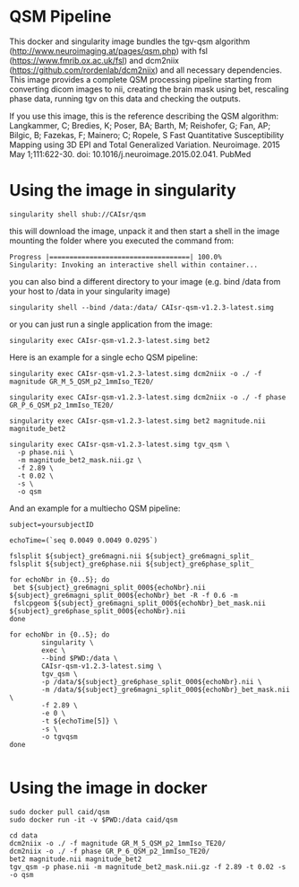 # QSM Pipeline

This docker and singularity image bundles the tgv-qsm algorithm (http://www.neuroimaging.at/pages/qsm.php) with fsl (https://www.fmrib.ox.ac.uk/fsl) and dcm2niix (https://github.com/rordenlab/dcm2niix) and all necessary dependencies. This image provides a complete QSM processing pipeline starting from converting dicom images to nii, creating the brain mask using bet, rescaling phase data, running tgv on this data and checking the outputs.

If you use this image, this is the reference describing the QSM algorithm:
Langkammer, C; Bredies, K; Poser, BA; Barth, M; Reishofer, G; Fan, AP; Bilgic, B; Fazekas, F; Mainero; C; Ropele, S
Fast Quantitative Susceptibility Mapping using 3D EPI and Total Generalized Variation.
Neuroimage. 2015 May 1;111:622-30. doi: 10.1016/j.neuroimage.2015.02.041. PubMed 

# Using the image in singularity
```
singularity shell shub://CAIsr/qsm
```

this will download the image, unpack it and then start a shell in the image mounting the folder where you executed the command from:

```
Progress |===================================| 100.0%
Singularity: Invoking an interactive shell within container...

```

you can also bind a different directory to your image (e.g. bind /data from your host to /data in your singularity image)
```
singularity shell --bind /data:/data/ CAIsr-qsm-v1.2.3-latest.simg
```

or you can just run a single application from the image:
```
singularity exec CAIsr-qsm-v1.2.3-latest.simg bet2
```

Here is an example for a single echo QSM pipeline:
```
singularity exec CAIsr-qsm-v1.2.3-latest.simg dcm2niix -o ./ -f magnitude GR_M_5_QSM_p2_1mmIso_TE20/

singularity exec CAIsr-qsm-v1.2.3-latest.simg dcm2niix -o ./ -f phase GR_P_6_QSM_p2_1mmIso_TE20/

singularity exec CAIsr-qsm-v1.2.3-latest.simg bet2 magnitude.nii magnitude_bet2

singularity exec CAIsr-qsm-v1.2.3-latest.simg tgv_qsm \
  -p phase.nii \
  -m magnitude_bet2_mask.nii.gz \
  -f 2.89 \
  -t 0.02 \
  -s \
  -o qsm
```

And an example for a multiecho QSM pipeline:
```
subject=yoursubjectID

echoTime=(`seq 0.0049 0.0049 0.0295`)

fslsplit ${subject}_gre6magni.nii ${subject}_gre6magni_split_
fslsplit ${subject}_gre6phase.nii ${subject}_gre6phase_split_

for echoNbr in {0..5}; do
 bet ${subject}_gre6magni_split_000${echoNbr}.nii ${subject}_gre6magni_split_000${echoNbr}_bet -R -f 0.6 -m
 fslcpgeom ${subject}_gre6magni_split_000${echoNbr}_bet_mask.nii ${subject}_gre6phase_split_000${echoNbr}.nii
done

for echoNbr in {0..5}; do
        singularity \
        exec \
        --bind $PWD:/data \
        CAIsr-qsm-v1.2.3-latest.simg \
        tgv_qsm \
        -p /data/${subject}_gre6phase_split_000${echoNbr}.nii \
        -m /data/${subject}_gre6magni_split_000${echoNbr}_bet_mask.nii \
        -f 2.89 \
        -e 0 \
        -t ${echoTime[5]} \
        -s \
        -o tgvqsm
done


```

# Using the image in docker
```
sudo docker pull caid/qsm
sudo docker run -it -v $PWD:/data caid/qsm

cd data
dcm2niix -o ./ -f magnitude GR_M_5_QSM_p2_1mmIso_TE20/
dcm2niix -o ./ -f phase GR_P_6_QSM_p2_1mmIso_TE20/
bet2 magnitude.nii magnitude_bet2
tgv_qsm -p phase.nii -m magnitude_bet2_mask.nii.gz -f 2.89 -t 0.02 -s -o qsm
```
